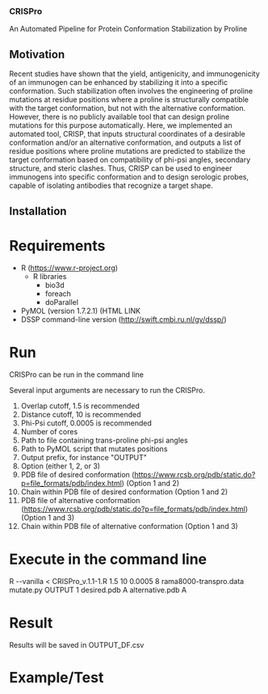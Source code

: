 ### CRISPro
An Automated Pipeline for Protein Conformation Stabilization by Proline

## Motivation
Recent studies have shown that the yield, antigenicity, and immunogenicity of an immunogen can be enhanced by stabilizing it into a specific conformation. Such stabilization often involves the engineering of proline mutations at residue positions where a proline is structurally compatible with the target conformation, but not with the alternative conformation. However, there is no publicly available tool that can design proline mutations for this purpose automatically. Here, we implemented an automated tool, CRISP, that inputs structural coordinates of a desirable conformation and/or an alternative conformation, and outputs a list of residue positions where proline mutations are predicted to stabilize the target conformation based on compatibility of phi-psi angles, secondary structure, and steric clashes. Thus, CRISP can be used to engineer immunogens into specific conformation and to design serologic probes, capable of isolating antibodies that recognize a target shape.

## Installation

# Requirements
- R (https://www.r-project.org)
  - R libraries
    - bio3d
    - foreach
    - doParallel
- PyMOL (version 1.7.2.1) (HTML LINK
- DSSP command-line version (http://swift.cmbi.ru.nl/gv/dssp/)

# Run 
CRISPro can be run in the command line

Several input arguments are necessary to run the CRISPro.
  1.  Overlap cutoff, 1.5 is recommended
  2.  Distance cutoff, 10 is recommended
  3.  Phi-Psi cutoff, 0.0005 is recommended
  4.  Number of cores
  5.  Path to file containing trans-proline phi-psi angles
  6.  Path to PyMOL script that mutates positions
  7.  Output prefix, for instance "OUTPUT"
  8.  Option (either 1, 2, or 3)
  9.  PDB file of desired conformation (https://www.rcsb.org/pdb/static.do?p=file_formats/pdb/index.html) (Option 1 and 2)
  10. Chain within PDB file of desired conformation (Option 1 and 2)
  11. PDB file of alternative conformation (https://www.rcsb.org/pdb/static.do?p=file_formats/pdb/index.html) (Option 1 and 3)
  12. Chain within PDB file of alternative conformation (Option 1 and 3)


# Execute in the command line
R --vanilla < CRISPro_v.1.1-1.R 1.5 10 0.0005 8 rama8000-transpro.data mutate.py OUTPUT 1 desired.pdb A alternative.pdb A


# Result
Results will be saved in OUTPUT_DF.csv


# Example/Test
